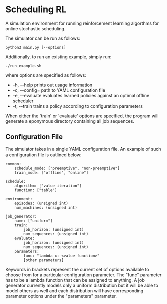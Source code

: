 # Scheduling RL
A simulation environment for running reinforcement learning algorthms for online
stochastic scheduling. 

The simulator can be run as follows:
```
python3 main.py [--options]
```

Additionally, to run an existing example, simply run:
```
./run_example.sh
```

where options are specified as follows:
* -h, --help        prints out usage information
* -c, --config=     path to YAML configuration file
* -e, --evaluate    evaluates learned policies against an optimal offline scheduler
* -t, --train       trains a policy according to configuration parameters

When either the 'train' or 'evaluate' options are specified, the program will
generate a eponymous directory containing all job sequences.

## Configuration File
The simulator takes in a single YAML configuration file. An example of such a
configuration file is outlined below:

```
common:
    schedule_mode: ["preemptive", "non-preemptive"]
    train_mode: ["offline", "online"]

schedule:
    algorithm: ["value iteration"]
    function: ["table"]

environment:
    episodes: (unsigned int)
    num_machines: (unsigned int)

job_generator:
    name: ["uniform"]
    train:
        job_horizon: (unsigned int)
        num_sequences: (unsigned int)
    evaluate:
        job_horizon: (unsigned int)
        num_sequences: (unsigned int)
    parameters:
        func: "lambda x: <value function>"
        [other parameters]
```

Keywords in brackets represent the current set of options available to choose
from for a particular configuration parameter. The "func" parameter has to be a
lambda function that can be assigned to anything. A job generator currently
models only a uniform distribution but it will be able to model others as well
and each distribution will have corresponding parameter options under the
"parameters" parameter.

